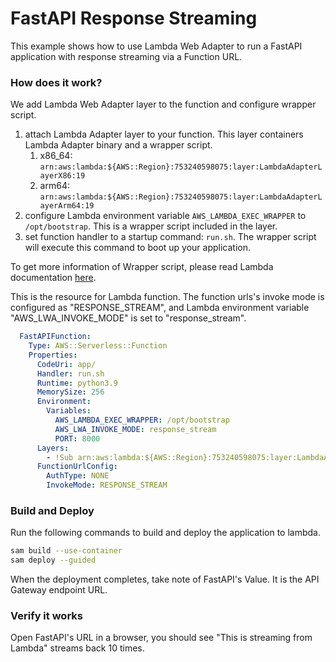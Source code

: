 # FastAPI Response Streaming

This example shows how to use Lambda Web Adapter to run a FastAPI application with response streaming via a Function URL.

### How does it work?

We add Lambda Web Adapter layer to the function and configure wrapper script.

1. attach Lambda Adapter layer to your function. This layer containers Lambda Adapter binary and a wrapper script.
    1. x86_64: `arn:aws:lambda:${AWS::Region}:753240598075:layer:LambdaAdapterLayerX86:19`
    2. arm64: `arn:aws:lambda:${AWS::Region}:753240598075:layer:LambdaAdapterLayerArm64:19`
2. configure Lambda environment variable `AWS_LAMBDA_EXEC_WRAPPER` to `/opt/bootstrap`. This is a wrapper script included in the layer.
3. set function handler to a startup command: `run.sh`. The wrapper script will execute this command to boot up your application.

To get more information of Wrapper script, please read Lambda documentation [here](https://docs.aws.amazon.com/lambda/latest/dg/runtimes-modify.html#runtime-wrapper).

This is the resource for Lambda function. The function urls's invoke mode is configured as "RESPONSE_STREAM", and Lambda environment variable "AWS_LWA_INVOKE_MODE" is set to "response_stream". 

```yaml
  FastAPIFunction:
    Type: AWS::Serverless::Function
    Properties:
      CodeUri: app/
      Handler: run.sh
      Runtime: python3.9
      MemorySize: 256
      Environment:
        Variables:
          AWS_LAMBDA_EXEC_WRAPPER: /opt/bootstrap
          AWS_LWA_INVOKE_MODE: response_stream
          PORT: 8000
      Layers:
        - !Sub arn:aws:lambda:${AWS::Region}:753240598075:layer:LambdaAdapterLayerX86:19
      FunctionUrlConfig:
        AuthType: NONE
        InvokeMode: RESPONSE_STREAM
```

### Build and Deploy

Run the following commands to build and deploy the application to lambda.

```bash
sam build --use-container
sam deploy --guided
```
When the deployment completes, take note of FastAPI's Value. It is the API Gateway endpoint URL.

### Verify it works

Open FastAPI's URL in a browser, you should see "This is streaming from Lambda" streams back 10 times. 

